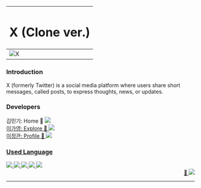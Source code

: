 |<h1 align="center">X (Clone ver.)</h1>|
|-|
|![X](https://github.com/user-attachments/assets/e528adae-d29f-4497-8c59-b564d4115710)|

<h3 align="left">Introduction</h3>
<div>X (formerly Twitter) is a social media platform where users share short messages, called posts, to express thoughts, news, or updates.</div>

<h3 align="left">Developers</h3>
<div align="left">
  <div>김민기: Home 🔗
    <a href="https://github.com/minki1220" target="_blank">
      <img src="https://img.shields.io/badge/Github-181717?style=flat&logo=Github&logoColor=white">
  </div>
  <div>이가영: Explore 🔗
    <a href="https://github.com/G0zero" target="_blank">
      <img src="https://img.shields.io/badge/Github-181717?style=flat&logo=Github&logoColor=white">
  </div>
  <div>이정관: Profile 🔗
    <a href="https://github.com/LEEJUNGKWAN1" target="_blank">
      <img src="https://img.shields.io/badge/Github-181717?style=flat&logo=Github&logoColor=white">
  </div>
</div>

<h3 align="left">Used Language</h3>
<div align="left">
  <img src="https://img.shields.io/badge/Javascript-F7DF1E?style=flat&logo=Javascript&logoColor=white">
  <img src="https://img.shields.io/badge/React-61DAFB?style=flat&logo=React&logoColor=white">
  <img src="https://img.shields.io/badge/Redux-764ABC?style=flat&logo=Redux&logoColor=white">
  <img src="https://img.shields.io/badge/StyledComponents-DB7093?style=flat&logo=StyledComponents&logoColor=white">
  <img src="https://img.shields.io/badge/Netlify-00C7B7?style=flat&logo=Netlify&logoColor=white">
</div>
    
<div align="right">
  🔗
  <a href="https://github.com/jobcodebreak/x-cover" target="_blank">
    <img src="https://img.shields.io/badge/Github-181717?style=flat&logo=Github&logoColor=white">
</div>

___
